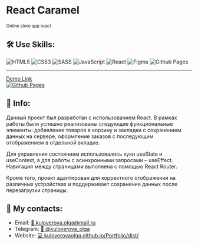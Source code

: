 <h1>React Caramel</h1> 
<sub>Online store app react</sub>


<h2>🛠 Use Skills:</h2>  

![HTML5](https://img.shields.io/badge/html5-%23E34F26.svg?style=for-the-badge&logo=html5&logoColor=white)
![CSS3](https://img.shields.io/badge/css3-%231572B6.svg?style=for-the-badge&logo=css3&logoColor=white)
![SASS](https://img.shields.io/badge/SASS-hotpink.svg?style=for-the-badge&logo=SASS&logoColor=white)
![JavaScript](https://img.shields.io/badge/javascript-%23323330.svg?style=for-the-badge&logo=javascript&logoColor=%23F7DF1E)
![React](https://img.shields.io/badge/react-%2320232a.svg?style=for-the-badge&logo=react&logoColor=%2361DAFB)
![Figma](https://img.shields.io/badge/figma-%23F24E1E.svg?style=for-the-badge&logo=figma&logoColor=white)
![Github Pages](https://img.shields.io/badge/github%20pages-121013?style=for-the-badge&logo=github&logoColor=white)

---

[Demo Link <br>![Github Pages](https://img.shields.io/badge/github%20pages-121013?style=for-the-badge&logo=github&logoColor=white)](https://kuloverovaolga.github.io/ReactCaramel/)

<h2>💁 Info:</h2> 

Данный проект был разработан с использованием React. В рамках работы были успешно реализованы следующие функциональные элементы: добавление товаров в корзину и закладки с сохранением данных на сервере, оформление заказов с последующим отображением в отдельной вкладке.

Для управления состоянием использовались хуки useState и useContext, а для работы с асинхронными запросами – useEffect. Навигация между страницами выполнена с помощью React Router.

Кроме того, проект адаптирован для корректного отображения на различных устройствах и поддерживает сохранение данных после перезагрузки страницы.

<h2>📱 My contacts:</h2> 
<ul>
 <li>Email: <a href="mailto:kuloverova.olga@mail.ru">📧 kuloverova.olga@mail.ru</a></li>
 <li>Telegram:  <a href="https://t.me/kuloverova_olga">💬 @kuloverova_olga</a></li>
 <li>Website:  <a href="https://kuloverovaolga.github.io/Portfolio/dist/">💻 kuloverovaolga.github.io/Portfolio/dist/</a></li>
</ul>